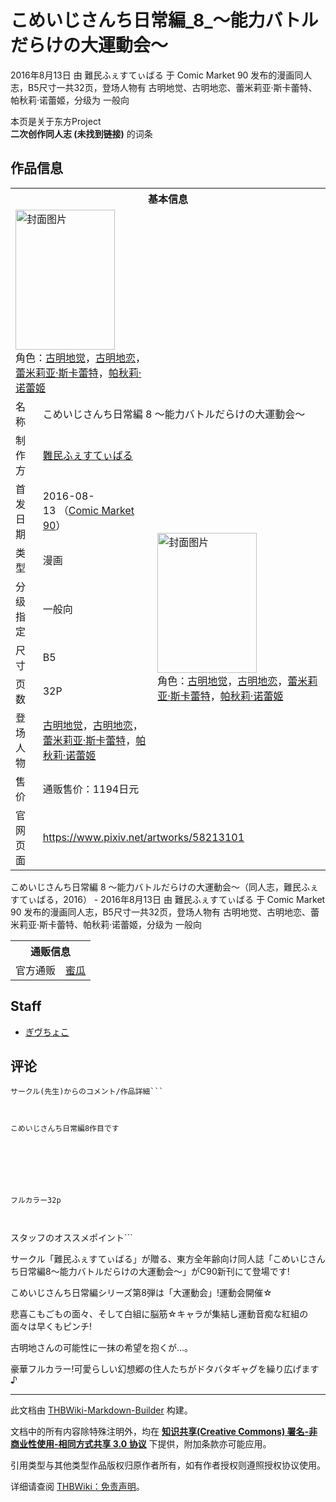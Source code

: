 # こめいじさんち日常編_8_～能力バトルだらけの大運動会～

<!-- source html: G:\repos\THBWiki-Markdown-Builder\THBWikiMarkdown\Temp\main\8\86\ns0%3A%E3%81%93%E3%82%81%E3%81%84%E3%81%98%E3%81%95%E3%82%93%E3%81%A1%E6%97%A5%E5%B8%B8%E7%B7%A8_8_%EF%BD%9E%E8%83%BD%E5%8A%9B%E3%83%90%E3%83%88%E3%83%AB%E3%81%A0%E3%82%89%E3%81%91%E3%81%AE%E5%A4%A7%E9%81%8B%E5%8B%95%E4%BC%9A%EF%BD%9E.html -->

2016年8月13日 由 難民ふぇすてぃばる 于 Comic Market 90 发布的漫画同人志，B5尺寸一共32页，登场人物有 古明地觉、古明地恋、蕾米莉亚·斯卡蕾特、帕秋莉·诺蕾姬，分级为 一般向

本页是关于东方Project  
 **二次创作同人志 (未找到链接)** 的词条
## 作品信息

<table><tbody><tr><th colspan="3">基本信息</th></tr><tr><td class="cover-artwork-mobile" colspan="2"><a href="/%E6%96%87%E4%BB%B6:%E3%81%93%E3%82%81%E3%81%84%E3%81%98%E3%81%95%E3%82%93%E3%81%A1%E6%97%A5%E5%B8%B8%E7%B7%A8_8_%EF%BD%9E%E8%83%BD%E5%8A%9B%E3%83%90%E3%83%88%E3%83%AB%E3%81%A0%E3%82%89%E3%81%91%E3%81%AE%E5%A4%A7%E9%81%8B%E5%8B%95%E4%BC%9A%EF%BD%9E%E5%B0%81%E9%9D%A2.jpg" class="image" title="封面图片"><img alt="封面图片" src="https://upload.thwiki.cc/thumb/b/b1/%E3%81%93%E3%82%81%E3%81%84%E3%81%98%E3%81%95%E3%82%93%E3%81%A1%E6%97%A5%E5%B8%B8%E7%B7%A8_8_%EF%BD%9E%E8%83%BD%E5%8A%9B%E3%83%90%E3%83%88%E3%83%AB%E3%81%A0%E3%82%89%E3%81%91%E3%81%AE%E5%A4%A7%E9%81%8B%E5%8B%95%E4%BC%9A%EF%BD%9E%E5%B0%81%E9%9D%A2.jpg/159px-%E3%81%93%E3%82%81%E3%81%84%E3%81%98%E3%81%95%E3%82%93%E3%81%A1%E6%97%A5%E5%B8%B8%E7%B7%A8_8_%EF%BD%9E%E8%83%BD%E5%8A%9B%E3%83%90%E3%83%88%E3%83%AB%E3%81%A0%E3%82%89%E3%81%91%E3%81%AE%E5%A4%A7%E9%81%8B%E5%8B%95%E4%BC%9A%EF%BD%9E%E5%B0%81%E9%9D%A2.jpg" decoding="async" loading="lazy" width="159" height="224" srcset="https://upload.thwiki.cc/thumb/b/b1/%E3%81%93%E3%82%81%E3%81%84%E3%81%98%E3%81%95%E3%82%93%E3%81%A1%E6%97%A5%E5%B8%B8%E7%B7%A8_8_%EF%BD%9E%E8%83%BD%E5%8A%9B%E3%83%90%E3%83%88%E3%83%AB%E3%81%A0%E3%82%89%E3%81%91%E3%81%AE%E5%A4%A7%E9%81%8B%E5%8B%95%E4%BC%9A%EF%BD%9E%E5%B0%81%E9%9D%A2.jpg/238px-%E3%81%93%E3%82%81%E3%81%84%E3%81%98%E3%81%95%E3%82%93%E3%81%A1%E6%97%A5%E5%B8%B8%E7%B7%A8_8_%EF%BD%9E%E8%83%BD%E5%8A%9B%E3%83%90%E3%83%88%E3%83%AB%E3%81%A0%E3%82%89%E3%81%91%E3%81%AE%E5%A4%A7%E9%81%8B%E5%8B%95%E4%BC%9A%EF%BD%9E%E5%B0%81%E9%9D%A2.jpg 1.5x, https://upload.thwiki.cc/thumb/b/b1/%E3%81%93%E3%82%81%E3%81%84%E3%81%98%E3%81%95%E3%82%93%E3%81%A1%E6%97%A5%E5%B8%B8%E7%B7%A8_8_%EF%BD%9E%E8%83%BD%E5%8A%9B%E3%83%90%E3%83%88%E3%83%AB%E3%81%A0%E3%82%89%E3%81%91%E3%81%AE%E5%A4%A7%E9%81%8B%E5%8B%95%E4%BC%9A%EF%BD%9E%E5%B0%81%E9%9D%A2.jpg/317px-%E3%81%93%E3%82%81%E3%81%84%E3%81%98%E3%81%95%E3%82%93%E3%81%A1%E6%97%A5%E5%B8%B8%E7%B7%A8_8_%EF%BD%9E%E8%83%BD%E5%8A%9B%E3%83%90%E3%83%88%E3%83%AB%E3%81%A0%E3%82%89%E3%81%91%E3%81%AE%E5%A4%A7%E9%81%8B%E5%8B%95%E4%BC%9A%EF%BD%9E%E5%B0%81%E9%9D%A2.jpg 2x" data-file-width="638" data-file-height="900"></a><div class="cover-char">角色：<a href="./古明地觉.md" title="古明地觉">古明地觉</a>，<a href="./古明地恋.md" title="古明地恋">古明地恋</a>，<a href="./蕾米莉亚·斯卡蕾特.md" title="蕾米莉亚·斯卡蕾特">蕾米莉亚·斯卡蕾特</a>，<a href="./帕秋莉·诺蕾姬.md" title="帕秋莉·诺蕾姬">帕秋莉·诺蕾姬</a></div></td>
</tr><tr><td class="label">名称</td><td colspan="2"> こめいじさんち日常編 8 ～能力バトルだらけの大運動会～ </td></tr><tr><td class="label">制作方</td><td><a href="./難民ふぇすてぃばる.md" title="難民ふぇすてぃばる">難民ふぇすてぃばる</a></td><td class="cover-artwork" rowspan="8" style="min-width:224px;"><a href="/%E6%96%87%E4%BB%B6:%E3%81%93%E3%82%81%E3%81%84%E3%81%98%E3%81%95%E3%82%93%E3%81%A1%E6%97%A5%E5%B8%B8%E7%B7%A8_8_%EF%BD%9E%E8%83%BD%E5%8A%9B%E3%83%90%E3%83%88%E3%83%AB%E3%81%A0%E3%82%89%E3%81%91%E3%81%AE%E5%A4%A7%E9%81%8B%E5%8B%95%E4%BC%9A%EF%BD%9E%E5%B0%81%E9%9D%A2.jpg" class="image" title="封面图片"><img alt="封面图片" src="https://upload.thwiki.cc/thumb/b/b1/%E3%81%93%E3%82%81%E3%81%84%E3%81%98%E3%81%95%E3%82%93%E3%81%A1%E6%97%A5%E5%B8%B8%E7%B7%A8_8_%EF%BD%9E%E8%83%BD%E5%8A%9B%E3%83%90%E3%83%88%E3%83%AB%E3%81%A0%E3%82%89%E3%81%91%E3%81%AE%E5%A4%A7%E9%81%8B%E5%8B%95%E4%BC%9A%EF%BD%9E%E5%B0%81%E9%9D%A2.jpg/159px-%E3%81%93%E3%82%81%E3%81%84%E3%81%98%E3%81%95%E3%82%93%E3%81%A1%E6%97%A5%E5%B8%B8%E7%B7%A8_8_%EF%BD%9E%E8%83%BD%E5%8A%9B%E3%83%90%E3%83%88%E3%83%AB%E3%81%A0%E3%82%89%E3%81%91%E3%81%AE%E5%A4%A7%E9%81%8B%E5%8B%95%E4%BC%9A%EF%BD%9E%E5%B0%81%E9%9D%A2.jpg" decoding="async" loading="lazy" width="159" height="224" srcset="https://upload.thwiki.cc/thumb/b/b1/%E3%81%93%E3%82%81%E3%81%84%E3%81%98%E3%81%95%E3%82%93%E3%81%A1%E6%97%A5%E5%B8%B8%E7%B7%A8_8_%EF%BD%9E%E8%83%BD%E5%8A%9B%E3%83%90%E3%83%88%E3%83%AB%E3%81%A0%E3%82%89%E3%81%91%E3%81%AE%E5%A4%A7%E9%81%8B%E5%8B%95%E4%BC%9A%EF%BD%9E%E5%B0%81%E9%9D%A2.jpg/238px-%E3%81%93%E3%82%81%E3%81%84%E3%81%98%E3%81%95%E3%82%93%E3%81%A1%E6%97%A5%E5%B8%B8%E7%B7%A8_8_%EF%BD%9E%E8%83%BD%E5%8A%9B%E3%83%90%E3%83%88%E3%83%AB%E3%81%A0%E3%82%89%E3%81%91%E3%81%AE%E5%A4%A7%E9%81%8B%E5%8B%95%E4%BC%9A%EF%BD%9E%E5%B0%81%E9%9D%A2.jpg 1.5x, https://upload.thwiki.cc/thumb/b/b1/%E3%81%93%E3%82%81%E3%81%84%E3%81%98%E3%81%95%E3%82%93%E3%81%A1%E6%97%A5%E5%B8%B8%E7%B7%A8_8_%EF%BD%9E%E8%83%BD%E5%8A%9B%E3%83%90%E3%83%88%E3%83%AB%E3%81%A0%E3%82%89%E3%81%91%E3%81%AE%E5%A4%A7%E9%81%8B%E5%8B%95%E4%BC%9A%EF%BD%9E%E5%B0%81%E9%9D%A2.jpg/317px-%E3%81%93%E3%82%81%E3%81%84%E3%81%98%E3%81%95%E3%82%93%E3%81%A1%E6%97%A5%E5%B8%B8%E7%B7%A8_8_%EF%BD%9E%E8%83%BD%E5%8A%9B%E3%83%90%E3%83%88%E3%83%AB%E3%81%A0%E3%82%89%E3%81%91%E3%81%AE%E5%A4%A7%E9%81%8B%E5%8B%95%E4%BC%9A%EF%BD%9E%E5%B0%81%E9%9D%A2.jpg 2x" data-file-width="638" data-file-height="900"></a><div class="cover-char">角色：<a href="./古明地觉.md" title="古明地觉">古明地觉</a>，<a href="./古明地恋.md" title="古明地恋">古明地恋</a>，<a href="./蕾米莉亚·斯卡蕾特.md" title="蕾米莉亚·斯卡蕾特">蕾米莉亚·斯卡蕾特</a>，<a href="./帕秋莉·诺蕾姬.md" title="帕秋莉·诺蕾姬">帕秋莉·诺蕾姬</a></div></td>
</tr><tr><td class="label">首发日期</td><td>2016-08-13&#160;（<a href="/展会作品列表?e=Comic+Market%2390">Comic Market 90</a>）</td></tr><tr><td class="label">类型</td><td>漫画</td></tr><tr><td class="label">分级指定</td><td>一般向</td></tr><tr><td class="label">尺寸</td><td>B5</td></tr><tr><td class="label">页数</td><td>32P</td></tr><tr><td class="label">登场人物</td><td><a href="./古明地觉.md" title="古明地觉">古明地觉</a>，<a href="./古明地恋.md" title="古明地恋">古明地恋</a>，<a href="./蕾米莉亚·斯卡蕾特.md" title="蕾米莉亚·斯卡蕾特">蕾米莉亚·斯卡蕾特</a>，<a href="./帕秋莉·诺蕾姬.md" title="帕秋莉·诺蕾姬">帕秋莉·诺蕾姬</a></td></tr><tr><td class="label">售价</td><td>通贩售价：1194日元</td></tr>
<tr><td class="label">官网页面</td><td colspan="2"><a rel="nofollow" class="external free" href="https://www.pixiv.net/artworks/58213101">https://www.pixiv.net/artworks/58213101</a></td></tr></tbody></table>

こめいじさんち日常編 8 ～能力バトルだらけの大運動会～（同人志，難民ふぇすてぃばる，2016） - 2016年8月13日 由 難民ふぇすてぃばる 于 Comic Market 90 发布的漫画同人志，B5尺寸一共32页，登场人物有 古明地觉、古明地恋、蕾米莉亚·斯卡蕾特、帕秋莉·诺蕾姬，分级为 一般向

<table><tbody><tr><th colspan="3">通贩信息</th></tr><tr><td class="label">官方通贩</td><td colspan="2"><a rel="nofollow" class="external text" href="https://www.melonbooks.co.jp/detail/detail.php?product_id=173365">蜜瓜</a></td></tr></tbody></table>


## Staff
- [ぎヴちょこ](./ぎヴちょこ.md)

## 评论
```
サークル(先生)からのコメント/作品詳細```


  
こめいじさんち日常編8作目です  

  

  

  

フルカラー32p
  


```
スタッフのオススメポイント```


  
サークル「難民ふぇすてぃばる」が贈る、東方全年齢向け同人誌「こめいじさんち日常編8～能力バトルだらけの大運動会～」がC90新刊にて登場です!  

こめいじさんち日常編シリーズ第8弾は「大運動会」!運動会開催☆  

悲喜こもごもの面々、そして白組に脳筋☆キャラが集結し運動音痴な紅組の面々は早くもピンチ!  

古明地さんの可能性に一抹の希望を抱くが…。  

豪華フルカラー!可愛らしい幻想郷の住人たちがドタバタギャグを繰り広げます♪
  


  
  

  





---

此文档由 [THBWiki-Markdown-Builder](https://github.com/Delsin-Yu/THBWiki-Markdown-Builder) 构建。

文档中的所有内容除特殊注明外，均在 [**知识共享(Creative Commons) 署名-非商业性使用-相同方式共享 3.0 协议**](https://creativecommons.org/licenses/by-sa/3.0/deed.zh-hans) 下提供，附加条款亦可能应用。

引用类型与其他类型作品版权归原作者所有，如有作者授权则遵照授权协议使用。

详细请查阅 [THBWiki：免责声明](https://thbwiki.cc/THBWiki:%E5%85%8D%E8%B4%A3%E5%A3%B0%E6%98%8E)。

